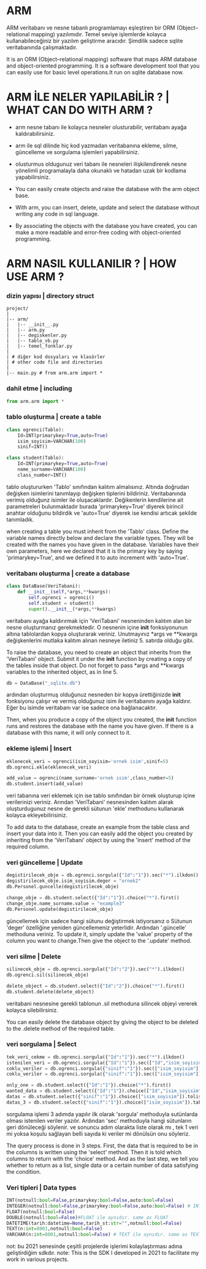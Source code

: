 # ARM 
ARM veritabanı ve nesne tabanlı programlamayı eşleştiren bir ORM (Object–relational mapping) yazılımıdır. Temel seviye işlemlerde kolayca kullanabileceğiniz bir yazılım geliştirme aracıdır. Şimdilik sadece sqlite veritabanında çalışmaktadır.

It is an ORM (Object–relational mapping) software that maps ARM database and object-oriented programming. It is a software development tool that you can easily use for basic level operations.It run on sqlite database now.

# ARM İLE NELER YAPILABİLİR ? | WHAT CAN DO WITH ARM ?
* arm nesne tabanı ile kolayca nesneler olusturabilir, veritabanı ayağa kaldırabilirsiniz. 
* arm ile sql dilinde hiç kod yazmadan veritabanına ekleme, silme, güncelleme ve sorgulama işlemleri yapabilirsiniz.
* olusturmus oldugunuz veri tabanı ile nesneleri ilişkilendirerek nesne yönelimli programalayla daha okunaklı ve hatadan uzak bir kodlama yapabilirsiniz.

* You can easily create objects and raise the database with the arm object base.
* With arm, you can insert, delete, update and select the database without writing any code in sql language.
* By associating the objects with the database you have created, you can make a more readable and error-free coding with object-oriented programming.

# ARM NASIL KULLANILIR ? | HOW USE ARM ?
### dizin yapısı | directory struct
```
project/
|
|-- arm/
|   |-- __init__.py
|   |-- arm.py
|   |-- degiskenler.py
|   |-- tablo_vb.py
|   |-- temel_fonklar.py
|
| # diğer kod dosyaları ve klasörler
| # other code file and directories
|
|-- main.py # from arm.arm import *

```
### dahil etme | including
```python
from arm.arm import *
```
### tablo oluşturma | create a table
```python
class ogrenci(Tablo):
    Id=INT(primarykey=True,auto=True)
    isim_soyisim=VARCHAR(100)
    sinif=INT()

class student(Tablo):
    Id=INT(primarykey=True,auto=True)
    name_surname=VARCHAR(100)
    class_number=INT()
```
tablo oluştururken 'Tablo' sınıfından kalıtım almalısınız. Altında doğrudan değişken isimlerini tanımlayıp değişken tiplerini bildiriniz. Veritabanında verimiş olduğunz isimler ile oluşacaklardır. Değikenlerin kendilerine ait parametreleri bulunmaktadır burada 'primarykey=True' diyerek birincil anahtar olduğunu bildirdik ve 'auto=True' diyerek ise kendisi artıcak şekilde tanımladık.

when creating a table you must inherit from the 'Tablo' class. Define the variable names directly below and declare the variable types. They will be created with the names you have given in the database. Variables have their own parameters, here we declared that it is the primary key by saying 'primarykey=True', and we defined it to auto increment with 'auto=True'.

### veritabanı oluşturma | create a database
```python
class DataBase(VeriTabani):
    def __init__(self,*args,**kwargs):
        self.ogrenci = ogrenci()
        self.student = student()
        super().__init__(*args,**kwargs)
```
veritabanı ayağa kaldırırmak için 'VeriTabani' nesneninden kalıtım alan bir nesne oluşturmanız gerekmektedir. O nesnenin içine __init__ fonksiyonunun altına tablolardan kopya oluşturarak veriniz. Unutmayınız *args ve **kwargs değişkenlerini mutlaka kalıtım alınan nesneye iletiniz 5. satırda olduğu gibi.


To raise the database, you need to create an object that inherits from the 'VeriTabani' object. Submit it under the __init__ function by creating a copy of the tables inside that object. Do not forget to pass *args and **kwargs variables to the inherited object, as in line 5.

```python
db = DataBase("_sqlite.db")
```
ardından oluşturmuş olduğunuz nesneden bir kopya ürettiğinizde __init__ fonksiyonu çalışır ve vermiş olduğunuz isim ile veritabanını ayağa kaldırır. Eğer bu isimde veritabanı var ise sadece ona bağlanacaktır.

Then, when you produce a copy of the object you created, the __init__ function runs and restores the database with the name you have given. If there is a database with this name, it will only connect to it.

### ekleme işlemi | Insert
```python
eklenecek_veri = ogrenci(isim_soyisim='ornek isim',sinif=5)
db.ogrenci.ekle(eklenecek_veri)

add_value = ogrenci(name_surname='ornek isim',class_number=5)
db.student.insert(add_value)
```
veri tabanına veri eklemek için ise tablo sınıfından bir örnek oluşturup içine verilerinizi veriniz. Arından 'VeriTabani' nesnesinden kalıtım alarak oluşturdugunuz nesne de gerekli sütunun 'ekle' methodunu kullanarak kolayca ekleyebilirisiniz.

To add data to the database, create an example from the table class and insert your data into it. Then you can easily add the object you created by inheriting from the 'VeriTabani' object by using the 'insert' method of the required column.


### veri güncelleme | Update
```python
degistirilecek_obje = db.ogrenci.sorgula({"Id":"1"}).sec("*").ilkdon()
degistirilecek_obje.isim_soyisim.deger = "ornek2"
db.Personel.guncelle(degistirilecek_obje)

change_obje = db.student.select({"Id":"1"}).choice("*").first()
change_obje.name_surname.value = "example3"
db.Personel.update(degistirilecek_obje)
```
güncellemek için sadece hangi sütunu değiştirmek istiyorsanız o Sütunun 'deger' özelliğine yeniden güncellemeniz yeterlidir. Ardından '.güncelle' methoduna veriniz.
To update it, simply update the 'value' property of the column you want to change.Then give the object to the '.update' method.


### veri silme | Delete
```python
silinecek_obje = db.ogrenci.sorgula({"Id":"2"}).sec("*").ilkdon()
db.ogrenci.sil(silinecek_obje)

delete_object = db.student.select({"Id":"2"}).choice("*").first()
db.student.delete(delete_object)
```
veritabani nesnesine gerekli tablonun .sil methoduna silincek objeyi vererek kolayca silebilirsiniz.

You can easily delete the database object by giving the object to be deleted to the .delete method of the required table.

### veri sorgulama | Select
```python
tek_veri_cekme = db.ogrenci.sorgula({"Id":"1"}).sec("*").ilkdon()
istenilen_veri = db.ogrenci.sorgula({"Id":"1"}).sec(["Id","isim_soyisim"]).ilkdon()
coklu_veriler = db.ogrenci.sorgula({"sinif":"1"}).sec(["isim_soyisim"]).listele()
coklu_veriler = db.ogrenci.sorgula({"sinif":"1"}).sec(["isim_soyisim"]).adet(3)

only_one = db.student.select({"Id":"1"}).choice("*").first()
wanted_data = db.student.select({"Id":"1"}).choice(["Id","isim_soyisim"]).first()
datas = db.student.select({"sinif":"1"}).choice(["isim_soyisim"]).tolist()
datas_3 = db.student.select({"sinif":"1"}).choice(["isim_soyisim"]).take(3)

```
sorgulama işlemi 3 adımda yapılır ilk olarak 'sorgula' methoduyla sutünlarda olması istenilen veriler yazılır. Ardından 'sec' methoduyla hangi sütunların geri dönüleceği söylenir. ve sonuncu adım olarakta liste olarak mı , tek 1 veri mi yoksa koşulu sağlayan belli sayıda ki veriler mi dönülsün onu söyleriz.

The query process is done in 3 steps. First, the data that is required to be in the columns is written using the 'select' method. Then it is told which columns to return with the 'choice' method. And as the last step, we tell you whether to return as a list, single data or a certain number of data satisfying the condition.

### Veri tipleri | Data types
```python
INT(notnull:bool=False,primarykey:bool=False,auto:bool=False)
INTEGER(notnull:bool=False,primarykey:bool=False,auto:bool=False) # INT ile aynıdır, same as INT
FLOAT(notnull:bool=False)
DOUBLE(notnull:bool=False)#FLOAT ile aynıdır. same as FLOAT
DATETIME(tarih:datetime=None,tarih_st:str="",notnull:bool=False)
TEXT(n:int=8001,notnull:bool=False)
VARCHAR(n:int=8001,notnull:bool=False) # TEXT ile aynıdır. same as TEXT
```


not: bu 2021 senesinde çeşitli projelerde işlerimi kolaylaştırması adına geliştirdiğim sdkdır. note: This is the SDK I developed in 2021 to facilitate my work in various projects.
